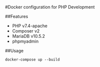 #Docker configuration for PHP Development

##Features

- PHP v7.4-apache
- Composer v2
- MariaDB v10.5.2
- phpmyadmin

##Usage

```
docker-compose up --build
```
